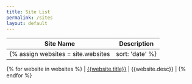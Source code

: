 ```yaml
---
title: Site List
permalink: /sites
layout: default
---
```

| Site Name | Description |
|-----------|-------------|
{% assign websites = site.websites | sort: 'date' %}
{% for website in websites %}
| [{{website.title}}]({{website.uri}}) | {{website.desc}} |
{% endfor %}

